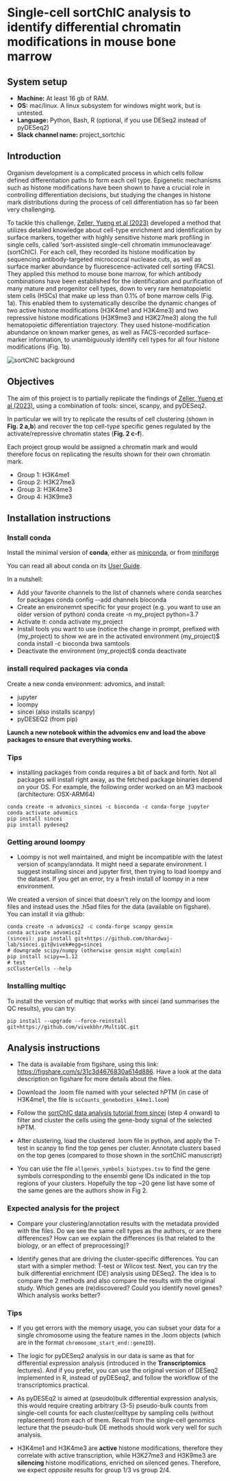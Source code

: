 # Single-cell sortChIC analysis to identify differential chromatin modifications in mouse bone marrow

## System setup

 - **Machine:** At least 16 gb of RAM.
 - **OS:** mac/linux. A linux subsystem for windows might work, but is untested.
 - **Language:** Python, Bash, R (optional, if you use DESeq2 instead of pyDESeq2)
 - **Slack channel name:** project_sortchic

## Introduction

Organism development is a complicated process in which cells follow defined differentiation paths to form each cell type. Epigenetic mechanisms such as histone modifications have been shown to have a crucial role in controlling differentiation decisions, but studying the changes in histone mark distributions during the process of cell differentiation has so far been very challenging.

To tackle this challenge, [Zeller, Yueng et al (2023)](https://www.nature.com/articles/s41588-022-01260-3) developed a method that utilizes detailed knowledge about cell-type enrichment and identification by surface markers, together with highly sensitive histone mark profiling in single cells, called ‘sort-assisted single-cell chromatin immunocleavage’ (sortChIC). For each cell, they recorded its histone modification by sequencing antibody-targeted micrococcal nuclease cuts, as well as surface marker abundance by fluorescence-activated cell sorting (FACS). They applied this method to mouse bone marrow, for which antibody combinations have been established for the identification and purification of many mature and progenitor cell types, down to very rare hematopoietic stem cells (HSCs) that make up less than 0.1% of bone marrow cells (Fig. 1a). This enabled them to systematically describe the dynamic changes of two active histone modifications (H3K4me1 and H3K4me3) and two repressive histone modifications (H3K9me3 and H3K27me3) along the full hematopoietic differentiation trajectory. They used histone-modification abundance on known marker genes, as well as FACS-recorded surface-marker information, to unambiguously identify cell types for all four histone modifications (Fig. 1b).

![sortChIC background](https://media.springernature.com/full/springer-static/image/art%3A10.1038%2Fs41588-022-01259-w/MediaObjects/41588_2022_1259_Fig1_HTML.png?as=webp)

## Objectives

The aim of this project is to partially replicate the findings of [Zeller, Yueng et al (2023)](https://www.nature.com/articles/s41588-022-01260-3), using a combination of tools: sincei, scanpy, and pyDESeq2.

In particular we will try to replicate the results of cell clustering (shown in **Fig. 2 a,b**) and recover the top cell-type specific genes regulated by the activate/repressive chromatin states (**Fig. 2 c-f**).  

Each project group would be assigned a chromatin mark and would therefore focus on replicating the results shown for their own chromatin mark.

 - Group 1: H3K4me1
 - Group 2: H3K27me3
 - Group 3: H3K4me3
 - Group 4: H3K9me3

## Installation instructions

### Install conda

Install the minimal version of **conda**, either as [miniconda](https://www.anaconda.com/docs/getting-started/miniconda/main), or from [miniforge](https://github.com/conda-forge/miniforge)

You can read all about conda on its [User Guide](https://docs.conda.io/projects/conda/en/latest/user-guide/index.html).

In a nutshell:
   - Add your favorite channels to the list of channels where conda searches for packages conda config --add channels bioconda
   - Create an environemnt specific for your project (e.g. you want to use an older version of python) conda create -n my_project python=3.7
   - Activate it: conda activate my_project
   - Install tools you want to use (notice the change in prompt, prefixed with (my_project) to show we are in the activated environment (my_project)$ conda install -c bioconda bwa samtools
   - Deactivate the environment (my_project)$ conda deactivate

### install required packages via conda

Create a  new conda environment: advomics, and install:

 - jupyter
 - loompy
 - sincei (also installs scanpy)
 - pyDESEQ2 (from pip)

**Launch a new notebook within the advomics env and load the above packages to ensure that everything works.**


### Tips
 - installing packages from conda requires a bit of back and forth. Not all packages will install right away, as the fetched package binaries depend on your OS. For example, the following order worked on an M3 macbook (architecture: OSX-ARM64)

 ```
 conda create -n advomics_sincei -c bioconda -c conda-forge jupyter
 conda activate advomics
 pip install sincei
 pip install pydeseq2
 ```

### Getting around loompy

 - Loompy is not well maintained, and might be incompatible with the latest version of scanpy/anndata. It might need a separate environment. I suggest installing sincei and jupyter first, then trying to load loompy and the dataset. If you get an error, try a fresh install of loompy in a new environment.

We created a version of sincei that doesn't rely on the loompy and loom files and instead uses the .h5ad files for the data (available on figshare). You can install it via github:

```
conda create -n advomics2 -c conda-forge scanpy gensim
conda activate advomics2
(sincei): pip install git+https://github.com/bhardwaj-lab/sincei.git@vivek#egg=sincei
# downgrade scipy/numpy (otherwise gensim might complain)
pip install scipy==1.12
# test
scClusterCells --help
```

### Installing multiqc

To install the version of multiqc that works with sincei (and summarises the QC results), you can try:

```
pip install --upgrade --force-reinstall git+https://github.com/vivekbhr/MultiQC.git
```


## Analysis instructions

 - The data is available from figshare, using this link: https://figshare.com/s/31c3d4676830a614d886. Have a look at the data description on figshare for more details about the files.

 - Download the .loom file named with your selected hPTM (in case of H3K4me1, the file is `scCounts_genebodies_k4me1.loom`)

 - Follow the [sortChIC data analysis tutorial from sincei](https://sincei.readthedocs.io/en/latest/content/tutorials/sincei_tutorial_sortChIC.html) (step 4 onward) to filter and cluster the cells using the gene-body signal of the selected hPTM.

 - After clustering, load the clustered .loom file in python, and apply the T-test in scanpy to find the top genes per cluster. Annotate clusters based on the top genes (compared to those shown in the sortChIC manuscript)

 - You can use the file `allgenes_symbols_biotypes.tsv` to find the gene symbols corresponding to the ensembl gene IDs indicated in the top regions of your clusters. Hopefully the top ~20 gene list have some of the same genes are the authors show in Fig 2.


### Expected analysis for the project

 - Compare your clustering/annotation results with the metadata provided with the files. Do we see the same cell types as the authors, or are there differences? How can we explain the differences (is that related to the biology, or an effect of preprocessing)?

 - Identify genes that are driving the cluster-specific differences. You can start with a simpler method: T-test or Wilcox test. Next, you can try the bulk differential enrichment (DE) analysis using DESeq2. The idea is to compare the 2 methods and also compare the results with the original study. Which genes are (re)discovered? Could you identify novel genes? Which analysis works better?

### Tips

 - If you get errors with the memory usage, you can subset your data for a single chromosome using the feature names in the .loom objects (which are in the format `chromosome_start_end::geneID`).
 
 - The logic for pyDESeq2 analysis in our data is same as that for differential expression analysis (introduced in the **Transcriptomics** lectures). And if you prefer, you can use the original version of DESeq2 implemented in R, instead of pyDESeq2, and follow the workflow of the transcriptomics practical.

 - As pyDESEq2 is aimed at (pseudo)bulk differential expression analysis, this would require creating arbitrary (3-5) pseudo-bulk counts from single-cell counts for each cluster/celltype by sampling cells (without replacement) from each of them. Recall from the single-cell genomics lecture that the pseudo-bulk DE methods should work very well for such analysis.

 - H3K4me1 and H3K4me3 are **active** histone modifications, therefore they correlate with active transcription, while H3K27me3 and H3K9me3 are **silencing** histone modifications, enriched on silenced genes. Therefore, we expect *opposite* results for group 1/3 vs group 2/4.
